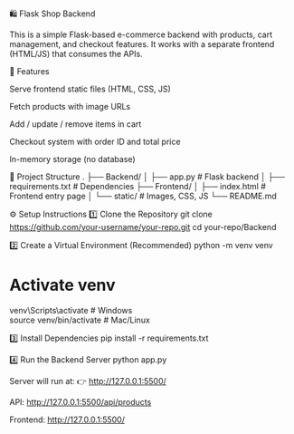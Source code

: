 🛍️ Flask Shop Backend

This is a simple Flask-based e-commerce backend with products, cart management, and checkout features.
It works with a separate frontend (HTML/JS) that consumes the APIs.

🚀 Features

Serve frontend static files (HTML, CSS, JS)

Fetch products with image URLs

Add / update / remove items in cart

Checkout system with order ID and total price

In-memory storage (no database)

📂 Project Structure
.
├── Backend/
│   ├── app.py              # Flask backend
│   ├── requirements.txt    # Dependencies
├── Frontend/
│   ├── index.html          # Frontend entry page
│   └── static/             # Images, CSS, JS
└── README.md

⚙️ Setup Instructions
1️⃣ Clone the Repository
git clone https://github.com/your-username/your-repo.git
cd your-repo/Backend

2️⃣ Create a Virtual Environment (Recommended)
python -m venv venv
# Activate venv
venv\Scripts\activate      # Windows  
source venv/bin/activate   # Mac/Linux

3️⃣ Install Dependencies
pip install -r requirements.txt

4️⃣ Run the Backend Server
python app.py


Server will run at:
👉 http://127.0.0.1:5500/

API: http://127.0.0.1:5500/api/products

Frontend: http://127.0.0.1:5500/